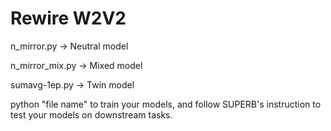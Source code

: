 # Rewire W2V2
n_mirror.py -> Neutral model

n_mirror_mix.py -> Mixed model

sumavg-1ep.py -> Twin model

python "file name" to train your models, and follow SUPERB's instruction to test your models on downstream tasks.

